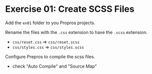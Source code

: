 # Exercise 01: Create SCSS Files

Add the `ex01` folder to you Propros projects.

Rename the files with the `.css` extension to have the `.scss` extension.

* `css/reset.css` => `css/reset.scss`
* `css/styles.css` => `css/styles.scss`

Configure Prepros to compile the scss files.

* check "Auto Compile" and "Source Map"
